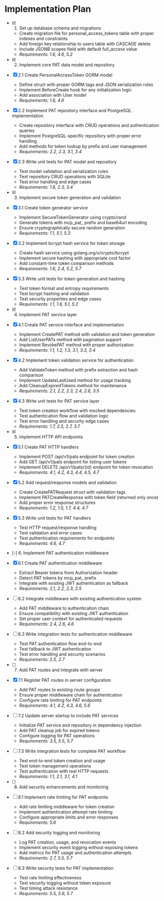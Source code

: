 # Implementation Plan

- [x] 1. Set up database schema and migrations
  - Create migration file for personal_access_tokens table with proper indexes and constraints
  - Add foreign key relationship to users table with CASCADE delete
  - Include JSONB scopes field with default full_access value
  - _Requirements: 1.6, 4.6, 5.2_

- [x] 2. Implement core PAT data model and repository
- [x] 2.1 Create PersonalAccessToken GORM model
  - Define struct with proper GORM tags and JSON serialization rules
  - Implement BeforeCreate hook for any initialization logic
  - Add association with User model
  - _Requirements: 1.6, 4.6_

- [x] 2.2 Implement PAT repository interface and PostgreSQL implementation
  - Create repository interface with CRUD operations and authentication queries
  - Implement PostgreSQL-specific repository with proper error handling
  - Add methods for token lookup by prefix and user management
  - _Requirements: 2.2, 2.3, 3.1, 3.4_

- [x] 2.3 Write unit tests for PAT model and repository
  - Test model validation and serialization rules
  - Test repository CRUD operations with SQLite
  - Test error handling and edge cases
  - _Requirements: 1.6, 2.3, 3.4_

- [x] 3. Implement secure token generation and validation
- [x] 3.1 Create token generator service
  - Implement SecureTokenGenerator using crypto/rand
  - Generate tokens with mcp_pat_ prefix and base64url encoding
  - Ensure cryptographically secure random generation
  - _Requirements: 1.1, 5.1, 5.3_

- [x] 3.2 Implement bcrypt hash service for token storage
  - Create hash service using golang.org/x/crypto/bcrypt
  - Implement secure hashing with appropriate cost factor
  - Add constant-time token comparison methods
  - _Requirements: 1.6, 2.4, 5.2, 5.7_

- [x] 3.3 Write unit tests for token generation and hashing
  - Test token format and entropy requirements
  - Test bcrypt hashing and validation
  - Test security properties and edge cases
  - _Requirements: 1.1, 1.6, 5.1, 5.2_

- [x] 4. Implement PAT service layer
- [x] 4.1 Create PAT service interface and implementation
  - Implement CreatePAT method with validation and token generation
  - Add ListUserPATs method with pagination support
  - Implement RevokePAT method with proper authorization
  - _Requirements: 1.1, 1.2, 1.3, 3.1, 3.3, 3.4_

- [x] 4.2 Implement token validation service for authentication
  - Add ValidateToken method with prefix extraction and hash comparison
  - Implement UpdateLastUsed method for usage tracking
  - Add CleanupExpiredTokens method for maintenance
  - _Requirements: 2.1, 2.2, 2.3, 2.4, 2.6, 3.5_

- [x] 4.3 Write unit tests for PAT service layer
  - Test token creation workflow with mocked dependencies
  - Test authentication flow and validation logic
  - Test error handling and security edge cases
  - _Requirements: 1.7, 2.5, 2.7, 3.7_

- [x] 5. Implement HTTP API endpoints
- [x] 5.1 Create PAT HTTP handlers
  - Implement POST /api/v1/pats endpoint for token creation
  - Add GET /api/v1/pats endpoint for listing user tokens
  - Implement DELETE /api/v1/pats/{id} endpoint for token revocation
  - _Requirements: 4.1, 4.2, 4.3, 4.4, 4.5, 4.7_

- [x] 5.2 Add request/response models and validation
  - Create CreatePATRequest struct with validation tags
  - Implement PATCreateResponse with token field (returned only once)
  - Add proper error response structures
  - _Requirements: 1.2, 1.5, 1.7, 4.4, 4.7_

- [x] 5.3 Write unit tests for PAT handlers
  - Test HTTP request/response handling
  - Test validation and error cases
  - Test authentication requirements for endpoints
  - _Requirements: 4.6, 4.7_

- [-] 6. Implement PAT authentication middleware
- [x] 6.1 Create PAT authentication middleware
  - Extract Bearer tokens from Authorization header
  - Detect PAT tokens by mcp_pat_ prefix
  - Integrate with existing JWT authentication as fallback
  - _Requirements: 2.1, 2.2, 2.3, 2.5_

- [ ] 6.2 Integrate middleware with existing authentication system
  - Add PAT middleware to authentication chain
  - Ensure compatibility with existing JWT authentication
  - Set proper user context for authenticated requests
  - _Requirements: 2.4, 2.6, 4.6_

- [ ] 6.3 Write integration tests for authentication middleware
  - Test PAT authentication flow end-to-end
  - Test fallback to JWT authentication
  - Test error handling and security scenarios
  - _Requirements: 2.5, 2.7_

- [ ] 7. Add PAT routes and integrate with server
- [x] 7.1 Register PAT routes in server configuration
  - Add PAT routes to existing route groups
  - Ensure proper middleware chain for authentication
  - Configure rate limiting for PAT endpoints
  - _Requirements: 4.1, 4.2, 4.3, 4.6, 5.6_

- [ ] 7.2 Update server startup to include PAT services
  - Initialize PAT service and repository in dependency injection
  - Add PAT cleanup job for expired tokens
  - Configure logging for PAT operations
  - _Requirements: 3.5, 5.5, 5.7_

- [ ] 7.3 Write integration tests for complete PAT workflow
  - Test end-to-end token creation and usage
  - Test token management operations
  - Test authentication with real HTTP requests
  - _Requirements: 1.1, 2.1, 3.1, 4.1_

- [ ] 8. Add security enhancements and monitoring
- [ ] 8.1 Implement rate limiting for PAT endpoints
  - Add rate limiting middleware for token creation
  - Implement authentication attempt rate limiting
  - Configure appropriate limits and error responses
  - _Requirements: 5.6_

- [ ] 8.2 Add security logging and monitoring
  - Log PAT creation, usage, and revocation events
  - Implement security event logging without exposing tokens
  - Add metrics for PAT usage and authentication attempts
  - _Requirements: 2.7, 5.5, 5.7_

- [ ] 8.3 Write security tests for PAT implementation
  - Test rate limiting effectiveness
  - Test security logging without token exposure
  - Test timing attack resistance
  - _Requirements: 5.5, 5.6, 5.7_